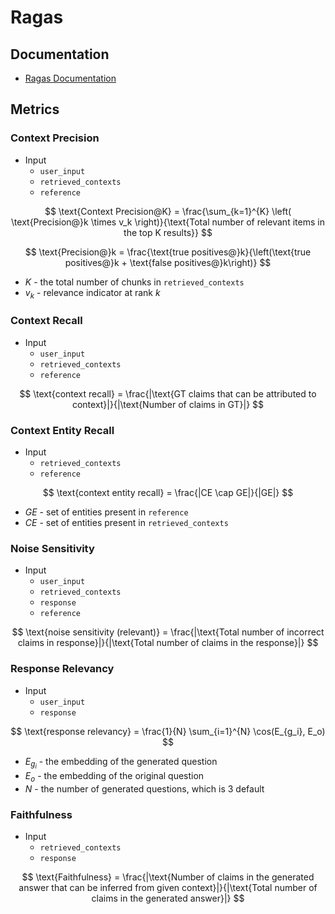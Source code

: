 # Ragas

## Documentation
- [Ragas Documentation](https://docs.ragas.io/en/stable/concepts/metrics/available_metrics/)

## Metrics

### Context Precision
- Input
    - `user_input`
    - `retrieved_contexts`
    - `reference`

$$
\text{Context Precision@K} = \frac{\sum_{k=1}^{K} \left( \text{Precision@}k \times v_k \right)}{\text{Total number of relevant items in the top K results}}
$$

$$
\text{Precision@}k = \frac{\text{true positives@}k}{\left(\text{true positives@}k + \text{false positives@}k\right)}
$$

- $K$ - the total number of chunks in `retrieved_contexts`
- $v_k$ - relevance indicator at rank $k$

### Context Recall
- Input
    - `user_input`
    - `retrieved_contexts`
    - `reference`

$$
\text{context recall} = \frac{|\text{GT claims that can be attributed to context}|}{|\text{Number of claims in GT}|}
$$

### Context Entity Recall
- Input
    - `retrieved_contexts`
    - `reference`

$$
\text{context entity recall} = \frac{|CE \cap GE|}{|GE|}
$$

- $GE$ - set of entities present in `reference`
- $CE$ - set of entities present in `retrieved_contexts`

### Noise Sensitivity
- Input
    - `user_input`
    - `retrieved_contexts`
    - `response`
    - `reference`

$$
\text{noise sensitivity (relevant)} = \frac{|\text{Total number of incorrect claims in response}|}{|\text{Total number of claims in the response}|}
$$

### Response Relevancy
- Input
    - `user_input`
    - `response`

$$
\text{response relevancy} = \frac{1}{N} \sum_{i=1}^{N} \cos(E_{g_i}, E_o)
$$

- $E_{g_i}$ - the embedding of the generated question 
- $E_o$ - the embedding of the original question
- $N$ - the number of generated questions, which is 3 default

### Faithfulness
- Input
    - `retrieved_contexts`
    - `response`

$$
\text{Faithfulness} = \frac{|\text{Number of claims in the generated answer that can be inferred from given context}|}{|\text{Total number of claims in the generated answer}|}
$$

